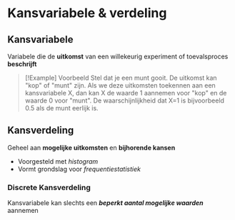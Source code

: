 # Kansvariabele & verdeling
## Kansvariabele

Variabele die de **uitkomst** van een willekeurig experiment of toevalsproces **beschrijft**

>[!Example] Voorbeeld
>Stel dat je een munt gooit. De uitkomst kan "kop" of "munt" zijn. Als we deze uitkomsten toekennen aan een kansvariabele X, dan kan X de waarde 1 aannemen voor "kop" en de waarde 0 voor "munt". De waarschijnlijkheid dat X=1 is bijvoorbeeld 0.5 als de munt eerlijk is.
## Kansverdeling

Geheel aan **mogelijke uitkomsten** en **bijhorende kansen**
- Voorgesteld met *histogram*
- Vormt grondslag voor *frequentiestatistiek*
### Discrete Kansverdeling

Kansvariabele kan slechts een ***beperkt aantal mogelijke waarden*** aannemen
